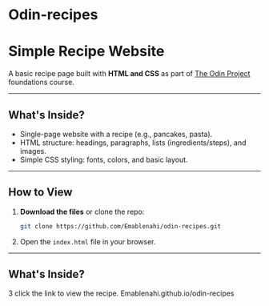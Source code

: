 # Odin-recipes
# Simple Recipe Website

A basic recipe page built with **HTML and CSS** as part of [The Odin Project](https://www.theodinproject.com/) foundations course.  

---

##  What's Inside?
- Single-page website with a recipe (e.g., pancakes, pasta).
- HTML structure: headings, paragraphs, lists (ingredients/steps), and images.
- Simple CSS styling: fonts, colors, and basic layout.

---

## How to View
1. **Download the files** or clone the repo:
   ```bash
   git clone https://github.com/Emablenahi/odin-recipes.git
   ```
2. Open the `index.html` file in your browser.

---

##  What's Inside?
3 click the link to view the recipe.
Emablenahi.github.io/odin-recipes